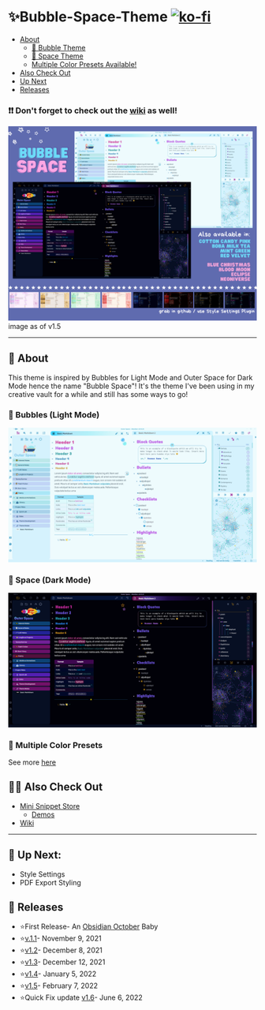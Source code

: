 # ✨Bubble-Space-Theme [![ko-fi](https://ko-fi.com/img/githubbutton_sm.svg)](https://ko-fi.com/Y8Y67VRU2)

- [About](https://github.com/Emrie-Candera/Bubble-Space-Theme#about)
	- [🔵 Bubble Theme](https://github.com/Emrie-Candera/Bubble-Space-Theme/blob/main/README.md#-bubbles-light-mode)
	- [🌌 Space Theme](https://github.com/Emrie-Candera/Bubble-Space-Theme/blob/main/README.md#-space-dark-mode)
	- [Multiple Color Presets Available!](https://github.com/Emrie-Candera/Bubble-Space-Theme/blob/main/README.md#-multiple-color-presets)
- [Also Check Out](https://github.com/Emrie-Candera/Bubble-Space-Theme/blob/main/README.md#-also-check-out)
- [Up Next](https://github.com/Emrie-Candera/Bubble-Space-Theme/blob/main/README.md#-up-next)
- [Releases](https://github.com/Emrie-Candera/Bubble-Space-Theme/blob/main/README.md#-releases)

### ❗❗ Don't forget to check out the [wiki](https://github.com/Emrie-Candera/Bubble-Space-Theme/wiki) as well!

<img src="https://github.com/Emrie-Candera/Bubble-Space-Theme/blob/main/images/Bubble%20Space%20v1.5.png?raw=true"></img>
image as of v1.5

---

## 📖 About
This theme is inspired by Bubbles for Light Mode and Outer Space for Dark Mode hence the name "Bubble Space"! It's the theme I've been using in my creative vault for a while and still has some ways to go! 

### 🔵 Bubbles (Light Mode)
![](https://github.com/Emrie-Candera/Bubble-Space-Theme/blob/main/images/Bubble%20v1.5.png)

### 🌌 Space (Dark Mode)
![](https://github.com/Emrie-Candera/Bubble-Space-Theme/blob/main/images/Space%20v1.5.png?raw=true)

### 🎨 Multiple Color Presets
See more [here](https://github.com/Emrie-Candera/Bubble-Space-Theme/wiki/Bubble-Space-Color-Presets)

## 🐱‍🚀 Also Check Out
- [Mini Snippet Store](https://github.com/Emrie-Candera/Bubble-Space-Theme/tree/main/Mini%20Snippet%20Store)
   - [Demos](https://github.com/Emrie-Candera/Bubble-Space-Theme/wiki/Mini-Snippet-Store-(Demos))
- [Wiki](https://github.com/Emrie-Candera/Bubble-Space-Theme/wiki)

---

## 🚀 Up Next: 
- Style Settings 
- PDF Export Styling

## 🚀 Releases
* ⭐First Release- An [Obsidian October](https://forum.obsidian.md/t/obsidian-october-2021-winners-results/27972) Baby
* ⭐[v.1.1](https://github.com/Emrie-Candera/Bubble-Space-Theme/releases/tag/v1.1)- November 9, 2021
* ⭐[v1.2](https://github.com/Emrie-Candera/Bubble-Space-Theme/releases/tag/v1.2)- December 8, 2021
* ⭐[v1.3](https://github.com/Emrie-Candera/Bubble-Space-Theme/releases/tag/v1.3)- December 12, 2021
* ⭐[v1.4](https://github.com/Emrie-Candera/Bubble-Space-Theme/releases/tag/v1.4)- January 5, 2022
* ⭐[v1.5](https://github.com/Emrie-Candera/Bubble-Space-Theme/releases/tag/v1.5)- February 7, 2022
* ⭐Quick Fix update [v1.6](https://github.com/Emrie-Candera/Bubble-Space-Theme/releases/tag/v1.6)- June 6, 2022
